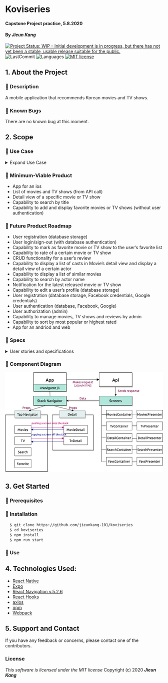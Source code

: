 # Koviseries 

#### Capstone Project practice, 5.8.2020

#### By **_Jieun Kang_**
[![Project Status: WIP – Initial development is in progress, but there has not yet been a stable, usable release suitable for the public.](https://www.repostatus.org/badges/latest/wip.svg)](https://www.repostatus.org/#wip)
![LastCommit](https://img.shields.io/github/last-commit/jieunkang-101/React-Review-App)
![Languages](https://img.shields.io/github/languages/top/jieunkang-101/React-Review-App)
[![MIT license](https://img.shields.io/badge/License-MIT-orange.svg)](https://lbesson.mit-license.org/)


## 1. About the Project

### :small_orange_diamond: Description
A mobile application that recommends Korean movies and TV shows.

### :small_orange_diamond: Known Bugs
There are no known bug at this moment.


## 2. Scope

### :small_orange_diamond: Use Case
<details>
<summary>Expand Use Case</summary>
The users of this app will be those who are interested in Korean movies and TV shows but are uncomfortable to search with a specific query. Users don’t need to search using filters on existing massive movie applications. I think there are more and more people interested in Korean movies and TV shows these days, but there is not enough app to provide information about them. This application will be focused on that need.

The product will be able to display movies and TV shows that are now playing, popular, upcoming, top-rated, and show the details of each movie or TV show.

The product will offer search functionality.

(Users will be able to sign-up, login, and sign-out. Users can mark as a favorite movie or TV show and see them on their favorite list.)
</details>

### :small_orange_diamond: Minimum-Viable Product
* App for an ios
* List of movies and TV shows (from API call)
* Detail view of a specific movie or TV show
* Capability to search by title
* Capability to add and display favorite movies or TV shows (without user authentication)

### :small_orange_diamond: Future Product Roadmap
* User registration (database storage)
* User login/sign-out (with database authentication)
* Capability to mark as favorite movie or TV show to the user’s favorite list 
* Capability to rate of a certain movie or TV show
* CRUD functionality for a user’s review
* Capability to display a list of casts in Movie’s detail view and display a detail view of a certain actor
* Capability to display a list of similar movies 
* Capability to search by actor name
* Notification for the latest released movie or TV show
* Capability to edit a user’s profile (database storage)
* User registration (database storage, Facebook credentials, Google credentials)
* User authentication (database, Facebook, Google)
* User authorization (admin)
* Capability to manage movies, TV shows and reviews by admin
* Capability to sort by most popular or highest rated
* App for an andriod and web

### :small_orange_diamond: Specs
<details>
  <summary>User stories and specifications</summary>
</details>  

### :small_orange_diamond: Component Diagram 
  <img src="./assets/diagram.jpg" alt="Application Component Tree" width= "640px" /> 


## 3. Get Started  

### :small_orange_diamond: Prerequisites

### :small_orange_diamond: Installation
```
  $ git clone https://github.com/jieunkang-101/koviseries
  $ cd koviseries
  $ npm install  
  $ npm run start
```

### :small_orange_diamond: Use



## 4. Technologies Used:
+ [React Native](https://reactnative.dev/) 
+ [Expo](https://docs.expo.io/)
+ [React Navigation v.5.2.6](https://reactnavigation.org/)
+ [React Hooks](https://reactjs.org/docs/hooks-intro.html)
+ [axios](https://github.com/axios/axios)
+ [npm](https://www.npmjs.com/) 
+ [Webpack](https://webpack.js.org/)


## 5. Support and Contact
If you have any feedback or concerns, please contact one of the contributors.

### License
*This software is licensed under the MIT license*
Copyright (c) 2020 **_Jieun Kang_**